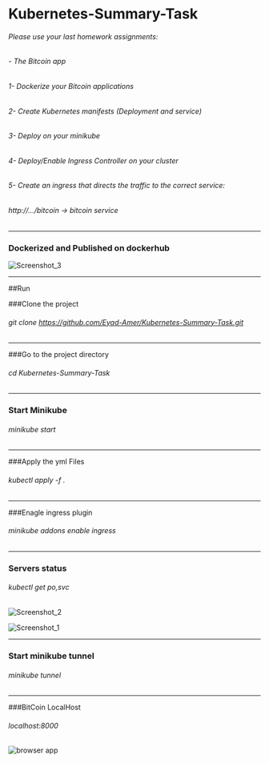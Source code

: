 # Kubernetes-Summary-Task

###### Please use your last homework assignments:
###### - The Bitcoin app
###### 1- Dockerize your Bitcoin applications
###### 2- Create Kubernetes manifests (Deployment and service)
###### 3- Deploy on your minikube
###### 4- Deploy/Enable Ingress Controller on your cluster
###### 5- Create an ingress that directs the traffic to the correct service:
###### http://…/bitcoin → bitcoin service

------------


### Dockerized and Published on dockerhub
![Screenshot_3](https://user-images.githubusercontent.com/40535130/205507218-aaf34eb1-31f4-4662-ad85-ba1ef414f314.png)



------------


##Run 

###Clone the project
###### git clone https://github.com/Eyad-Amer/Kubernetes-Summary-Task.git

------------

###Go to the project directory
###### cd Kubernetes-Summary-Task

------------

### Start Minikube
###### minikube start

------------

###Apply the yml Files
###### kubectl apply -f .

------------

###Enagle ingress plugin
######   minikube addons enable ingress
  
------------


  ### Servers status
######   kubectl get po,svc

  ![Screenshot_2](https://user-images.githubusercontent.com/40535130/205506651-e469f05f-4040-4b85-8676-b78c9d738b95.png)

![Screenshot_1](https://user-images.githubusercontent.com/40535130/205506689-13cbe88e-9617-4c3b-8f96-09ff5673ccad.png)


------------

### Start minikube tunnel
###### minikube tunnel


------------

###BitCoin LocalHost
###### localhost:8000
![browser app](https://user-images.githubusercontent.com/40535130/205506994-e83033aa-d265-4277-a3cd-d76aef072aa6.jpg)



